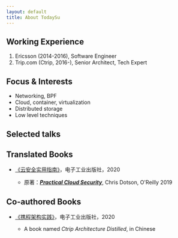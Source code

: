 ```yaml
---
layout: default
title: About TodaySu
---
```


## Working Experience

1. Ericsson (2014-2016), Software Engineer
1. Trip.com (Ctrip, 2016-), Senior Architect, Tech Expert

## Focus & Interests

* Networking, BPF
* Cloud, container, virtualization
* Distributed storage
* Low level techniques

## Selected talks



## Translated Books

* [《云安全实用指南》](https://item.jd.com/66761430027.html)，电子工业出版社，2020

    * 原著：[***Practical Cloud Security***](https://www.oreilly.com/library/view/practical-cloud-security/9781492037507/),
      Chris Dotson, O'Reilly 2019

## Co-authored Books

* [《携程架构实践》](https://item.jd.com/12838702.html)，电子工业出版社，2020

    * A book named *Ctrip Architecture Distilled*, in Chinese
